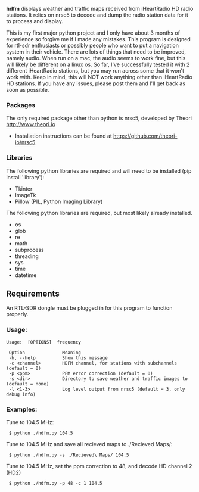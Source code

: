 **hdfm** displays weather and traffic maps received from iHeartRadio HD radio stations. It relies on nrsc5 to decode and dump the radio station data for it to process and display.

This is my first major python project and I only have about 3 months of experience so forgive me if I made any mistakes. This program is designed for rtl-sdr enthusiasts or possibly people who want to put a navigation system in their vehicle. There are lots of things that need to be improved, namely audio. When run on a mac, the audio seems to work fine, but this will likely be different on a linux os. So far, I've successfully tested it with 2 different iHeartRadio stations, but you may run across some that it won't work with. Keep in mind, this will NOT work anything other than iHeartRadio HD stations. If you have any issues, please post them and I'll get back as soon as possible.

### Packages

The only required package other than python is nrsc5, developed by Theori http://www.theori.io

 * Installation instructions can be found at https://github.com/theori-io/nrsc5

### Libraries

The following python libraries are required and will need to be installed (pip install 'library'):

 * Tkinter
 * ImageTk
 * Pillow (PIL, Python Imaging Library)

The following python libraries are required, but most likely already installed.

 * os
 * glob
 * re
 * math
 * subprocess
 * threading
 * sys
 * time
 * datetime

## Requirements

An RTL-SDR dongle must be plugged in for this program to function properly.

### Usage:

	Usage:  [OPTIONS]  frequency
	
     Option              Meaning
     -h, --help          Show this message
     -c <channel>        HDFM channel, for stations with subchannels (default = 0)
     -p <ppm>            PPM error correction (default = 0)
     -s <dir>            Directory to save weather and traffic images to (default = none)
     -l <1-3>            Log level output from nrsc5 (default = 3, only debug info)
### Examples:

Tune to 104.5 MHz:

     $ python ./hdfm.py 104.5

Tune to 104.5 MHz and save all recieved maps to ./Recieved Maps/:

     $ python ./hdfm.py -s ./Recieved\ Maps/ 104.5

Tune to 104.5 MHz, set the ppm correction to 48, and decode HD channel 2 (HD2)

     $ python ./hdfm.py -p 48 -c 1 104.5
